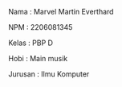 Nama    : Marvel Martin Everthard

NPM     : 2206081345

Kelas   : PBP D

Hobi    : Main musik

Jurusan : Ilmu Komputer